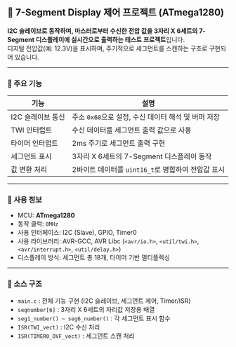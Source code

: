 ## 🔢 7-Segment Display 제어 프로젝트 (ATmega1280)

**I2C 슬레이브로 동작하며, 마스터로부터 수신한 전압 값을 3자리 X 6세트의 7-Segment 디스플레이에 실시간으로 출력하는 테스트 프로젝트**입니다.  
디지털 전압값(예: 12.3V)을 표시하며, 주기적으로 세그먼트를 스캔하는 구조로 구현되어 있습니다.

---

### 📌 주요 기능

| 기능 | 설명 |
|------|------|
| I2C 슬레이브 통신 | 주소 `0x60`으로 설정, 수신 데이터 해석 및 버퍼 저장 |
| TWI 인터럽트 | 수신 데이터를 세그먼트 출력 값으로 사용 |
| 타이머 인터럽트 | 2ms 주기로 세그먼트 출력 구현 |
| 세그먼트 표시 | 3자리 X 6세트의 7-Segment 디스플레이 동작 |
| 값 변환 처리 | 2바이트 데이터를 `uint16_t`로 병합하여 전압값 표시 |

---

### 🔧 사용 정보

- MCU: **ATmega1280**
- 동작 클럭: `8MHz`
- 사용 인터페이스: I2C (Slave), GPIO, Timer0
- 사용 라이브러리: AVR-GCC, AVR Libc (`<avr/io.h>`, `<util/twi.h>`, `<avr/interrupt.h>`, `<util/delay.h>`)
- 디스플레이 방식: 세그먼트 총 18개, 타이머 기반 멀티플렉싱

---

### 📁 소스 구조

- `main.c` : 전체 기능 구현 (I2C 슬레이브, 세그먼트 제어, Timer/ISR)
- `segnumber[6]` : 3자리 X 6세트의 자리값 저장용 배열
- `seg1_number() ~ seg6_number()` : 각 세그먼트 표시 함수
- `ISR(TWI_vect)` : I2C 수신 처리
- `ISR(TIMER0_OVF_vect)` : 세그먼트 스캔 처리

